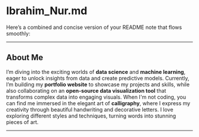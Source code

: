 # Ibrahim_Nur.md
Here’s a combined and concise version of your README note that flows smoothly:

---

## About Me

I’m diving into the exciting worlds of **data science** and **machine learning**, eager to unlock insights from data and create predictive models.
Currently, I’m building my **portfolio website** to showcase my projects and skills, while also collaborating on an **open-source data visualization tool** 
that transforms complex data into engaging visuals. When I'm not coding, you can find me immersed in the elegant art of **calligraphy**, where I express
my creativity through beautiful handwriting and decorative letters. I love exploring different styles and techniques, turning words into stunning pieces of art.

---
